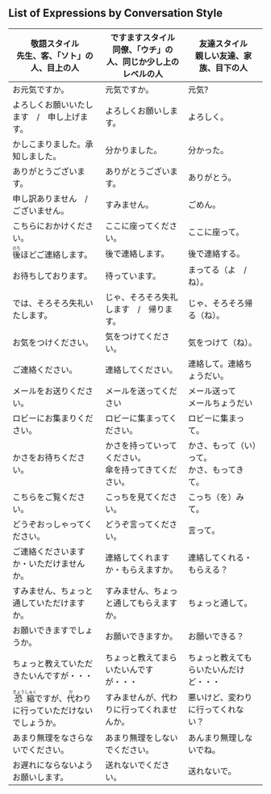 ## List of Expressions by Conversation Style

|敬語スタイル</br>先生、客、「ソト」の人、目上の人|ですますスタイル</br>同僚、「ウチ」の人、同じか少し上のレベルの人|友達スタイル</br>親しい友達、家族、目下の人|
| --- | --- | --- |
|お元気ですか。|元気ですか。|元気?|
|よろしくお願いいたします　/　申し上げます。|よろしくお願いします。|よろしく。|
|かしこまりました。承知しました。|分かりました。|分かった。|
|ありがとうございます。|ありがとうございます。|ありがとう。|
|申し訳ありません　/　ございません。|すみません。|ごめん。|
|こちらにおかけください。|ここに座ってください。|ここに座って。|
|<ruby>後<rt>のち</rt></ruby>ほどご連絡します。|後で連絡します。|後で連絡する。|
|お待ちしております。|待っています。|まってる（よ　/　ね）。|
|では、そろそろ失礼いたします。|じゃ、そろそろ失礼します　/　帰ります。|じゃ、そろそろ帰る（ね）。|
|お気をつけください。|気をつけてください。|気をつけて（ね）。|
|ご連絡ください。|連絡してください。|連絡して。連絡ちょうだい。|
|メールをお送りください。|メールを送ってください|メール送って</br>メールちょうだい|
|ロビーにお集まりください。|ロビーに集まってください。|ロビーに集まって。|
|かさをお待ちください。|かさを持っていってください。</br>傘を持ってきてください。|かさ、もって（い）って。</br>かさ、もってきて。|
|こちらをご覧ください。|こっちを見てください。|こっち（を）みて。|
|どうぞおっしゃってください。|どうぞ言ってください。|言って。|
|ご連絡くださいますか・いただけませんか。|連絡してくれますか・もらえますか。|連絡してくれる・もらえる？|
|すみません、ちょっと通していただけますか。|すみません、ちょっと通してもらえますか。|ちょっと通して。|
|お願いできますでしょうか。|お願いできますか。|お願いできる？|
|ちょっと教えていただきたいんですが・・・|ちょっと教えてまらいたいんですが・・・|ちょっと教えてもらいたいんだけど・・・|
|<ruby>恐<rt>きょう</rt>縮<rt>しゅく</rt></ruby>ですが、<ruby>代<rt>か</rt></ruby>わりに行っていただけないでしょうか。|すみませんが、代わりに行ってくれませんか。|悪いけど、変わりに行ってくれない？|
|あまり無理をなさらないでください。|あまり無理をしないでください。|あんまり無理しないでね。|
|お遅れにならないようお願いします。|送れないでください。|送れないで。|